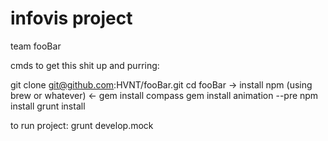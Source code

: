 # infovis project
team fooBar

cmds to get this shit up and purring:

git clone git@github.com:HVNT/fooBar.git
cd fooBar
-> install npm (using brew or whatever) <-
gem install compass
gem install animation --pre
npm install
grunt install


to run project:
grunt develop.mock
